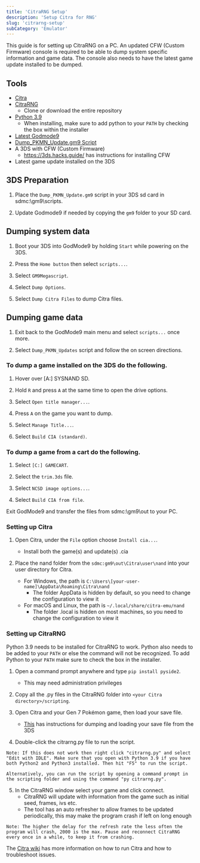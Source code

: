 ```yaml
---
title: 'CitraRNG Setup'
description: 'Setup Citra for RNG'
slug: 'citrarng-setup'
subCategory: 'Emulator'
---
```


This guide is for setting up CitraRNG on a PC. An updated CFW (Custom Firmware) console is required to be able to dump system specific information and game data. The console also needs to have the latest game update installed to be dumped.

## Tools

- [Citra](https://citra-emu.org/download/)
- [CitraRNG](https://github.com/Admiral-Fish/CitraRNG)
  - Clone or download the entire repository
- [Python 3.9](https://www.python.org/downloads/)
  - When installing, make sure to add python to your `PATH` by checking the box within the installer
- [Latest Godmode9](https://github.com/d0k3/GodMode9/releases)
- [Dump_PKMN_Update.gm9 Script](https://cdn.discordapp.com/attachments/389206049401470976/435566091457134598/Dump_PKMN_Updates.gm9)
- A 3DS with CFW (Custom Firmware)
  - https://3ds.hacks.guide/ has instructions for installing CFW
- Latest game update installed on the 3DS

## 3DS Preparation

1. Place the `Dump_PKMN_Update.gm9` script in your 3DS sd card in sdmc:\gm9\scripts.

2. Update Godmode9 if needed by copying the `gm9` folder to your SD card.

## Dumping system data

1. Boot your 3DS into GodMode9 by holding `Start` while powering on the 3DS.

2. Press the `Home button` then select `scripts...`.

3. Select `GM9Megascript`.

4. Select `Dump Options`.

5. Select `Dump Citra Files` to dump Citra files.

## Dumping game data

1. Exit back to the GodMode9 main menu and select `scripts...` once more.

2. Select `Dump_PKMN_Updates` script and follow the on screen directions.

### To dump a game installed on the 3DS do the following.

1. Hover over [A:] SYSNAND SD.

2. Hold `R` and press `A` at the same time to open the drive options.

3. Select `Open title manager...`.

4. Press `A` on the game you want to dump.

5. Select `Manage Title...`.

6. Select `Build CIA (standard)`.

### To dump a game from a cart do the following.

1. Select `[C:] GAMECART`.

2. Select the `trim.3ds` file.

3. Select `NCSD image options...`.

4. Select `Build CIA from file`.

Exit GodMode9 and transfer the files from sdmc:\gm9\out to your PC.

### Setting up Citra

1. Open Citra, under the `File` option choose `Install cia...`.

   - Install both the game(s) and update(s) .cia

2. Place the nand folder from the `sdmc:gm9\out\Citra\user\nand` into your user directory for Citra.
   - For Windows, the path is `C:\Users\[your-user-name]\AppData\Roaming\Citra\nand`
     - The folder AppData is hidden by default, so you need to change the configuration to view it
   - For macOS and Linux, the path is `~/.local/share/citra-emu/nand`
     - The folder .local is hidden on most machines, so you need to change the configuration to view it

### Setting up CitraRNG

Python 3.9 needs to be installed for CitraRNG to work. Python also needs to be added to your `PATH` or else the command will not be recognized. To add Python to your `PATH` make sure to check the box in the installer.

1. Open a command prompt anywhere and type `pip install pyside2`.

   - This may need administration privileges

2. Copy all the .py files in the CitraRNG folder into `<your Citra directory>/scripting`.

3. Open Citra and your Gen 7 Pokémon game, then load your save file.

   - [This](https://citra-emu.org/wiki/dumping-save-data-from-a-3ds-console/) has instructions for dumping and loading your save file from the 3DS

4. Double-click the citrarng.py file to run the script.

```
Note: If this does not work then right click "citrarng.py" and select "Edit with IDLE". Make sure that you open with Python 3.9 if you have both Python2 and Python3 installed. Then hit "F5" to run the script.

Alternatively, you can run the script by opening a command prompt in the scripting folder and using the command "py citrarng.py".
```

5. In the CitraRNG window select your game and click connect.
   - CitraRNG will update with information from the game such as initial seed, frames, ivs etc.
   - The tool has an auto refresher to allow frames to be updated periodically, this may make the program crash if left on long enough

```
Note: The higher the delay for the refresh rate the less often the program will crash, 2000 is the max. Pause and reconnect CitraRNG every once in a while, to keep it from crashing.
```

The [Citra wiki](https://citra-emu.org/wiki/home/) has more information on how to run Citra and how to troubleshoot issues.

